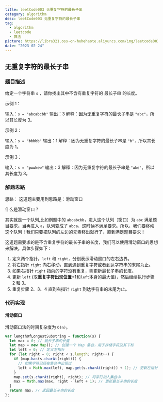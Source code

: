 ```yaml
---
title: leetCode003 无重复字符的最长子串
category: algorithm
desc: leetCode003 无重复字符的最长子串
tag:
  - algorithm
  - leetcode
  - 算法
picture: https://libra321.oss-cn-huhehaote.aliyuncs.com/img/leetcode003.png
date: "2023-02-24"
---
```


## 无重复字符的最长子串

### 题目描述

给定一个字符串 `s` ，请你找出其中不含有重复字符的 最长子串 的长度。

示例 1：

输入：`s = "abcabcbb"` 输出：3 解释：因为无重复字符的最长子串是 `"abc"`，所以其长度为 3。

示例 2：

输入：`s = "bbbbb"` 输出：1 解释：因为无重复字符的最长子串是 `"b"`，所以其长度为 1。

示例 3：

输入：`s = "pwwkew"` 输出：3 解释：因为无重复字符的最长子串是 `"wke"`，所以其长度为 3。

### 解题思路

思路：
这道题主要用到思路是：滑动窗口

什么是滑动窗口？

其实就是一个队列,比如例题中的 `abcabcbb`，进入这个队列（窗口）为 `abc` 满足题目要求，当再进入 `a`，队列变成了 `abca`，这时候不满足要求。所以，我们要移动这个队列！我们只要把队列的左边的元素移出就行了，直到满足题目要求！

这道题需要求的是不含重复字符的最长子串的长度，我们可以使用滑动窗口的思想来解决。具体步骤如下：

1. 定义两个指针，`left` 和 `right`，分别表示滑动窗口的左右边界。
2. 将右指针 `right` 向右移动，直到遇到重复字符或者到达字符串的末尾为止。
3. 如果右指针 `right` 指向的字符没有重复，则更新最长子串的长度。
4. 更新 `left` (取**重复字符出现位置+1**和`left`本身的最大值)，然后继续执行步骤 2 和 3。
5. 重复步骤 2、3、4 直到右指针 `right` 到达字符串的末尾为止。

### 代码实现

#### 滑动窗口

滑动窗口法的时间复杂度为 `O(n)`。

```js
var lengthOfLongestSubstring = function(s) {
  let max = 0; // 最长子串的长度
  let map = new Map(); // 创建一个 Map 集合，用于存储字符及其下标
  let left = 0; // 定义左指针
  for (let right = 0; right < s.length; right++) {
    if (map.has(s.charAt(right))) {
      // 如果字符已经在集合中出现过
      left = Math.max(left, map.get(s.charAt(right)) + 1); // 更新左指针的位置
    }
    map.set(s.charAt(right), right); // 将字符加入集合中
    max = Math.max(max, right - left + 1); // 更新最长子串的长度
  }
  return max; // 返回最长子串的长度
};
```
